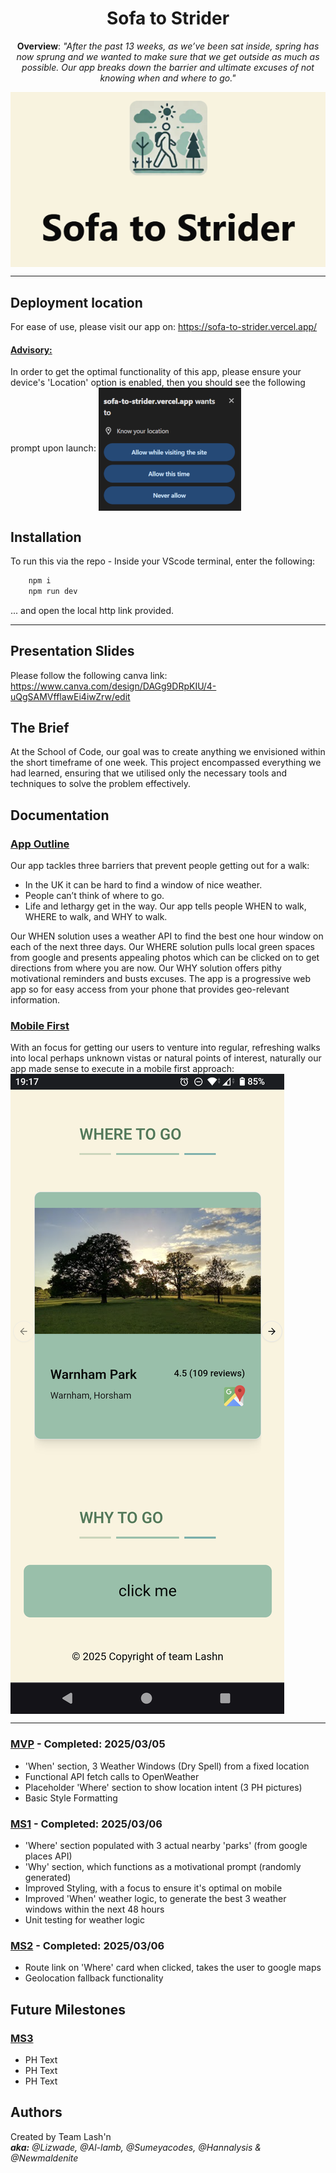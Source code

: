<h1 align = "center">Sofa to Strider</h1>

<p align = "center"><b>Overview</b>: <i>"After the past 13 weeks, as we’ve been sat inside, spring has now sprung and we wanted to make sure that we get outside as much as possible. Our app breaks down the barrier and ultimate excuses of not knowing when and where to go." </i></p>

  <img align = "center" src="/readme-images/sofa-to-strider-logo-and-title.PNG" alt="StS logo and title">

------------

## Deployment location

For ease of use, please visit our app on: https://sofa-to-strider.vercel.app/

<h4><u>Advisory:</u></h4> In order to get the optimal functionality of this app, please ensure your device's 'Location' option is enabled, then you should see the following prompt upon launch:  
  
  <img align = "center" src="/readme-images/location-permission.png" alt="location-request-prompt">

## Installation

To run this via the repo - Inside your VScode terminal, enter the following:

```bash
    npm i
    npm run dev
```
... and open the local http link provided.

------------

## Presentation Slides  

Please follow the following canva link: https://www.canva.com/design/DAGg9DRpKIU/4-uQgSAMVfflawEi4iwZrw/edit

## The Brief  

At the School of Code, our goal was to create anything we envisioned within the short timeframe of one week. This project encompassed everything we had learned, ensuring that we utilised only the necessary tools and techniques to solve the problem effectively.

## Documentation 

<h3><u>App Outline</u></h3>  
Our app tackles three barriers that prevent people getting out for a walk:

-  In the UK it can be hard to find a window of nice weather.    
-  People can’t think of where to go.   
-  Life and lethargy get in the way. Our app tells people WHEN to walk, WHERE to walk, and WHY to walk.    
   
Our WHEN solution uses a weather API to find the best one hour window on each of the next three days. Our WHERE solution pulls local green spaces from google and presents appealing photos which can be clicked on to get directions from where you are now. Our WHY solution offers pithy motivational reminders and busts excuses. The app is a progressive web app so for easy access from your phone that provides geo-relevant information.  

<h3><u>Mobile First</u></h3> 
With an focus for getting our users to venture into regular, refreshing walks into local perhaps unknown vistas or natural points of interest, naturally our app made sense to execute in a mobile first approach:  

  <img align ="center" src="/readme-images/where-to-go-screenshot-mobile.png" alt="Where-to-go-mobile-view">

----------------------------------

<h3><u>MVP</u> - Completed: 2025/03/05</h3>

- 'When' section, 3 Weather Windows (Dry Spell) from a fixed location 
- Functional API fetch calls to OpenWeather 
- Placeholder 'Where' section to show location intent (3 PH pictures)
- Basic Style Formatting

<h3><u>MS1</u> - Completed: 2025/03/06</h3>

- 'Where' section populated with 3 actual nearby 'parks' (from google places API)
- 'Why' section, which functions as a motivational prompt (randomly generated)
- Improved Styling, with a focus to ensure it's optimal on mobile
- Improved 'When' weather logic, to generate the best 3 weather windows within the next 48 hours
- Unit testing for weather logic

<h3><u>MS2</u> - Completed: 2025/03/06</h3>

- Route link on 'Where' card when clicked, takes the user to google maps
- Geolocation fallback functionality

## Future Milestones

<h3><u>MS3</u></h3>

- PH Text
- PH Text
- PH Text

## Authors

Created by Team Lash'n  
<i><b>aka:</b> @Lizwade, @Al-lamb, @Sumeyacodes, @Hannalysis & @Newmaldenite</i>